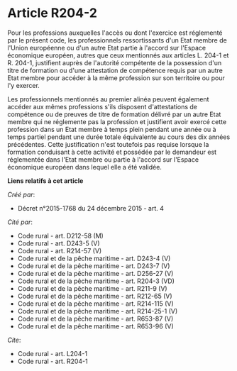 # Article R204-2

Pour les professions auxquelles l'accès ou dont l'exercice est réglementé par le présent code, les professionnels
ressortissants d'un Etat membre de l'Union européenne ou d'un autre Etat partie à l'accord sur l'Espace économique européen,
autres que ceux mentionnés aux articles L. 204-1 et R. 204-1, justifient auprès de l'autorité compétente de la possession
d'un titre de formation ou d'une attestation de compétence requis par un autre Etat membre pour accéder à la même profession
sur son territoire ou pour l'y exercer. 

Les professionnels mentionnés au premier alinéa peuvent également accéder aux mêmes professions s'ils disposent
d'attestations de compétence ou de preuves de titre de formation délivré par un autre Etat membre qui ne réglemente pas la
profession et justifient avoir exercé cette profession dans un Etat membre à temps plein pendant une année ou à temps partiel
pendant une durée totale équivalente au cours des dix années précédentes. Cette justification n'est toutefois pas requise
lorsque la formation conduisant à cette activité et possédée par le demandeur est réglementée dans l'Etat membre ou partie à
l'accord sur l'Espace économique européen dans lequel elle a été validée.

**Liens relatifs à cet article**

_Créé par_:

  - Décret n°2015-1768 du 24 décembre 2015 - art. 4

_Cité par_:

  - Code rural - art. D212-58 (M)
  - Code rural - art. D243-5 (V)
  - Code rural - art. R214-57 (V)
  - Code rural et de la pêche maritime - art. D243-4 (V)
  - Code rural et de la pêche maritime - art. D243-7 (V)
  - Code rural et de la pêche maritime - art. D256-27 (V)
  - Code rural et de la pêche maritime - art. R204-3 (VD)
  - Code rural et de la pêche maritime - art. R211-9 (V)
  - Code rural et de la pêche maritime - art. R212-65 (V)
  - Code rural et de la pêche maritime - art. R214-115 (V)
  - Code rural et de la pêche maritime - art. R214-25-1 (V)
  - Code rural et de la pêche maritime - art. R653-87 (V)
  - Code rural et de la pêche maritime - art. R653-96 (V)

_Cite_:

  - Code rural - art. L204-1
  - Code rural - art. R204-1

